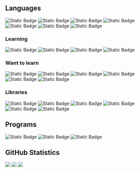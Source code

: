 ## Languages
![Static Badge](https://img.shields.io/badge/Java-ED8B00?style=for-the-badge&logo=openjdk&logoColor=white)
![Static Badge](https://img.shields.io/badge/Python-3776AB?style=for-the-badge&logo=python&logoColor=white)
![Static Badge](https://img.shields.io/badge/MySQL-%234479A1?style=for-the-badge&logo=mysql&logoColor=white)
![Static Badge](https://img.shields.io/badge/MariaDB-%23003545?style=for-the-badge&logo=mariadb&logoColor=white)
![Static Badge](https://img.shields.io/badge/LaTeX-%23008080?style=for-the-badge&logo=latex&logoColor=white)
![Static Badge](https://img.shields.io/badge/R-%23276DC3?style=for-the-badge&logo=r&logoColor=white)
![Static Badge](https://img.shields.io/badge/C-%23A8B9CC?style=for-the-badge&logo=c&logoColor=white)

### Learning
![Static Badge](https://img.shields.io/badge/C%2B%2B-%2300599C?style=for-the-badge&logo=cplusplus&logoColor=white)
![Static Badge](https://img.shields.io/badge/HTML-%23E34F26?style=for-the-badge&logo=html5&logoColor=white)
![Static Badge](https://img.shields.io/badge/CSS-%231572B6?style=for-the-badge&logo=css3&logoColor=white)
![Static Badge](https://img.shields.io/badge/JavaScript-%23F7DF1E?style=for-the-badge&logo=javascript&logoColor=white)

### Want to learn
![Static Badge](https://img.shields.io/badge/Rust-%23000000?style=for-the-badge&logo=rust&logoColor=white)
![Static Badge](https://img.shields.io/badge/TypeScript-%233178C6?style=for-the-badge&logo=typescript&logoColor=white)
![Static Badge](https://img.shields.io/badge/Kotlin-%237F52FF?style=for-the-badge&logo=kotlin&logoColor=white)
![Static Badge](https://img.shields.io/badge/Go-%2300ADD8?style=for-the-badge&logo=go&logoColor=white)
![Static Badge](https://img.shields.io/badge/Lua-%232C2D72?style=for-the-badge&logo=lua&logoColor=white)
![Static Badge](https://img.shields.io/badge/Docker-%232496ED?style=for-the-badge&logo=docker&logoColor=white)

### Libraries
![Static Badge](https://img.shields.io/badge/Numpy-%23013243?style=for-the-badge&logo=numpy&logoColor=white)
![Static Badge](https://img.shields.io/badge/Pandas-%23150458?style=for-the-badge&logo=pandas&logoColor=white)
![Static Badge](https://img.shields.io/badge/Scikit--Learn-%23F7931E?style=for-the-badge&logo=scikit-learn&logoColor=white)
![Static Badge](https://img.shields.io/badge/TensorFlow-%23FF6F00?style=for-the-badge&logo=tensorflow&logoColor=white)
![Static Badge](https://img.shields.io/badge/Keras-%23D00000?style=for-the-badge&logo=keras&logoColor=white)
![Static Badge](https://img.shields.io/badge/Selenium-%2343B02A?style=for-the-badge&logo=selenium&logoColor=white)

## Programs
![Static Badge](https://img.shields.io/badge/Jupyter-%23F37626?style=for-the-badge&logo=jupyter&logoColor=white)
![Static Badge](https://img.shields.io/badge/Git-%23F05032?style=for-the-badge&logo=git&logoColor=white)
![Static Badge](https://img.shields.io/badge/Linux-%23FCC624?style=for-the-badge&logo=linux&logoColor=white)

## GitHub Statistics
![](http://github-profile-summary-cards.vercel.app/api/cards/profile-details?username=glutenfreegrapes&theme=default)
![](http://github-profile-summary-cards.vercel.app/api/cards/repos-per-language?username=glutenfreegrapes&theme=default)
![](http://github-profile-summary-cards.vercel.app/api/cards/stats?username=glutenfreegrapes&theme=default)


<!--
**GlutenFreeGrapes/GlutenFreeGrapes** is a ✨ _special_ ✨ repository because its `README.md` (this file) appears on your GitHub profile.

Here are some ideas to get you started:

- 🔭 I’m currently working on ...
- 🌱 I’m currently learning ...
- 👯 I’m looking to collaborate on ...
- 🤔 I’m looking for help with ...
- 💬 Ask me about ...
- 📫 How to reach me: ...
- 😄 Pronouns: ...
- ⚡ Fun fact: ...
-->
